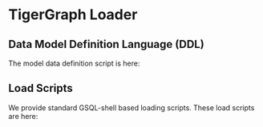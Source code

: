 # TigerGraph Loader

## Data Model Definition Language (DDL)
The model data definition script is here:

## Load Scripts
We provide standard GSQL-shell based loading scripts. These load scripts are here:

